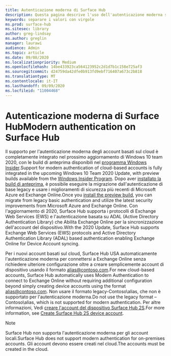```yaml
---
title: Autenticazione moderna di Surface Hub
description: Questa pagina descrive l'uso dell'autenticazione moderna su Surface Hub in contrasto con l'autenticazione di base legacy.
keywords: separare i valori con virgole
ms.prod: surface-hub
ms.sitesec: library
author: greg-lindsay
ms.author: greglin
manager: laurawi
audience: Admin
ms.topic: article
ms.date: 09/08/2020
ms.localizationpriority: Medium
ms.openlocfilehash: 14be433923ca564123952c2d1d7b1c158e725af3
ms.sourcegitcommit: d24759da42dfe0b913fd9ebf716407a673c2b818
ms.translationtype: MT
ms.contentlocale: it-IT
ms.lasthandoff: 09/09/2020
ms.locfileid: "11004468"
---
```

# <span data-ttu-id="69739-104">Autenticazione moderna di Surface Hub</span><span class="sxs-lookup"><span data-stu-id="69739-104">Modern authentication on Surface Hub</span></span>

<span data-ttu-id="69739-105">Il supporto per l'autenticazione moderna degli account basati sul cloud è completamente integrato nel prossimo aggiornamento di Windows 10 team 2020, con le build di anteprima disponibili nel [programma Windows Insider](https://insider.windows.com/).</span><span class="sxs-lookup"><span data-stu-id="69739-105">Support for modern authentication of cloud-based accounts is fully integrated in the upcoming Windows 10 Team 2020 Update, with preview builds available from the [Windows Insider Program](https://insider.windows.com/).</span></span> <span data-ttu-id="69739-106">Dopo aver [installato la build di anteprima](surface-hub-install-2020preview.md), è possibile eseguire la migrazione dall'autenticazione di base legacy e usare i miglioramenti di sicurezza più recenti di Microsoft Azure ed Exchange Online.</span><span class="sxs-lookup"><span data-stu-id="69739-106">Once you [install the preview build](surface-hub-install-2020preview.md), you can migrate from legacy basic authentication and utilize the latest security improvements from Microsoft Azure and Exchange Online.</span></span> <span data-ttu-id="69739-107">Con l'aggiornamento di 2020, Surface Hub supporta i protocolli di Exchange Web Services (EWS) e l'autenticazione basata su ADAL (Active Directory Authentication Library) che Abilita Exchange Online per la sincronizzazione dell'account del dispositivo.</span><span class="sxs-lookup"><span data-stu-id="69739-107">With the 2020 Update, Surface Hub supports Exchange Web Services (EWS) protocols and Active Directory Authentication Library (ADAL) based authentication enabling Exchange Online for Device Account syncing.</span></span>

<span data-ttu-id="69739-108">Per i nuovi account basati sul cloud, Surface Hub USA automaticamente l'autenticazione moderna per connettersi a Exchange Online senza richiedere ulteriore configurazione oltre a creare semplicemente account di dispositivo usando il formato [alias@contoso.com](mailto:alias@contoso.com).</span><span class="sxs-lookup"><span data-stu-id="69739-108">For new cloud-based accounts, Surface Hub automatically uses Modern Authentication to connect to Exchange Online without requiring additional configuration beyond simply creating device accounts using the format [alias@contoso.com](mailto:alias@contoso.com).</span></span> <span data-ttu-id="69739-109">Non usare il formato legacy-Contoso\alias, che non è supportato per l'autenticazione moderna.</span><span class="sxs-lookup"><span data-stu-id="69739-109">Do not use the legacy format – Contoso\alias, which is not supported for modern authentication.</span></span> <span data-ttu-id="69739-110">Per altre informazioni, Vedi [creare l'account del dispositivo Surface Hub 2S](https://docs.microsoft.com/surface-hub/surface-hub-2s-account).</span><span class="sxs-lookup"><span data-stu-id="69739-110">For more information, see [Create Surface Hub 2S device account](https://docs.microsoft.com/surface-hub/surface-hub-2s-account).</span></span>

> [!NOTE]
> <span data-ttu-id="69739-111">Surface Hub non supporta l'autenticazione moderna per gli account locali.</span><span class="sxs-lookup"><span data-stu-id="69739-111">Surface Hub does not support modern authentication for on-premises accounts.</span></span> <span data-ttu-id="69739-112">Gli account devono essere creati nel cloud.</span><span class="sxs-lookup"><span data-stu-id="69739-112">The accounts must be created in the cloud.</span></span>

